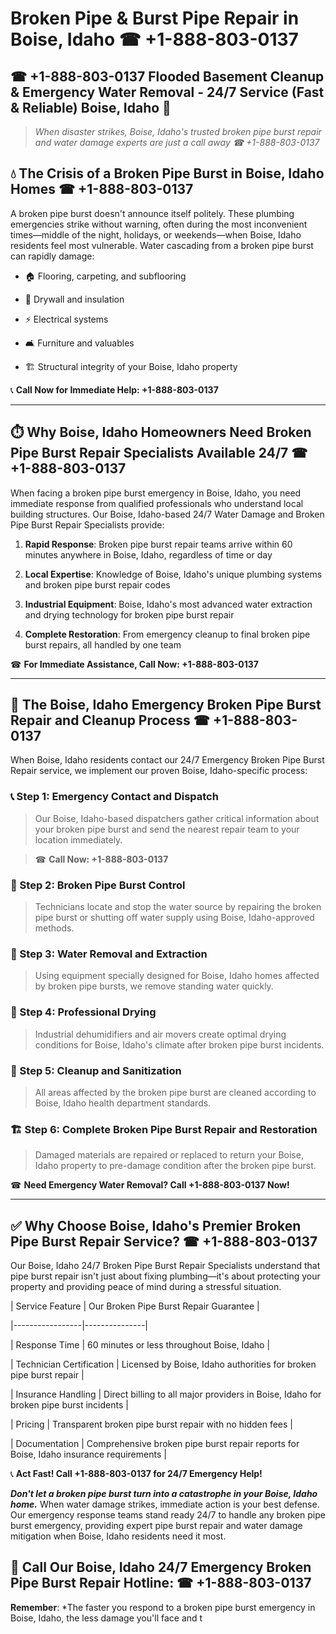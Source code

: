 # Broken Pipe & Burst Pipe Repair in Boise, Idaho ☎ +1-888-803-0137  
## ☎ +1-888-803-0137 Flooded Basement Cleanup & Emergency Water Removal - 24/7 Service (Fast & Reliable) Boise, Idaho 🚨  

> *When disaster strikes, Boise, Idaho's trusted broken pipe burst repair and water damage experts are just a call away ☎ +1-888-803-0137*  

## 💧 The Crisis of a Broken Pipe Burst in Boise, Idaho Homes ☎ +1-888-803-0137  

A broken pipe burst doesn't announce itself politely. These plumbing emergencies strike without warning, often during the most inconvenient times—middle of the night, holidays, or weekends—when Boise, Idaho residents feel most vulnerable. Water cascading from a broken pipe burst can rapidly damage:  

* 🏠 Flooring, carpeting, and subflooring  
* 🧱 Drywall and insulation  
* ⚡ Electrical systems  
* 🛋️ Furniture and valuables  
* 🏗️ Structural integrity of your Boise, Idaho property  

📞 **Call Now for Immediate Help: +1-888-803-0137**  

---  

## ⏱️ Why Boise, Idaho Homeowners Need Broken Pipe Burst Repair Specialists Available 24/7 ☎ +1-888-803-0137  

When facing a broken pipe burst emergency in Boise, Idaho, you need immediate response from qualified professionals who understand local building structures. Our Boise, Idaho-based 24/7 Water Damage and Broken Pipe Burst Repair Specialists provide:  

1. **Rapid Response**: Broken pipe burst repair teams arrive within 60 minutes anywhere in Boise, Idaho, regardless of time or day  
2. **Local Expertise**: Knowledge of Boise, Idaho's unique plumbing systems and broken pipe burst repair codes  
3. **Industrial Equipment**: Boise, Idaho's most advanced water extraction and drying technology for broken pipe burst repair  
4. **Complete Restoration**: From emergency cleanup to final broken pipe burst repairs, all handled by one team  

☎ **For Immediate Assistance, Call Now: +1-888-803-0137**  

---  

## 🔧 The Boise, Idaho Emergency Broken Pipe Burst Repair and Cleanup Process ☎ +1-888-803-0137  

When Boise, Idaho residents contact our 24/7 Emergency Broken Pipe Burst Repair service, we implement our proven Boise, Idaho-specific process:  

### 📞 Step 1: Emergency Contact and Dispatch  
> Our Boise, Idaho-based dispatchers gather critical information about your broken pipe burst and send the nearest repair team to your location immediately.  
> ☎ **Call Now: +1-888-803-0137**  

### 🚿 Step 2: Broken Pipe Burst Control  
> Technicians locate and stop the water source by repairing the broken pipe burst or shutting off water supply using Boise, Idaho-approved methods.  

### 🌊 Step 3: Water Removal and Extraction  
> Using equipment specially designed for Boise, Idaho homes affected by broken pipe bursts, we remove standing water quickly.  

### 💨 Step 4: Professional Drying  
> Industrial dehumidifiers and air movers create optimal drying conditions for Boise, Idaho's climate after broken pipe burst incidents.  

### 🧼 Step 5: Cleanup and Sanitization  
> All areas affected by the broken pipe burst are cleaned according to Boise, Idaho health department standards.  

### 🏗️ Step 6: Complete Broken Pipe Burst Repair and Restoration  
> Damaged materials are repaired or replaced to return your Boise, Idaho property to pre-damage condition after the broken pipe burst.  

☎ **Need Emergency Water Removal? Call +1-888-803-0137 Now!**  

---  

## ✅ Why Choose Boise, Idaho's Premier Broken Pipe Burst Repair Service? ☎ +1-888-803-0137  

Our Boise, Idaho 24/7 Broken Pipe Burst Repair Specialists understand that pipe burst repair isn't just about fixing plumbing—it's about protecting your property and providing peace of mind during a stressful situation.  

| Service Feature | Our Broken Pipe Burst Repair Guarantee |  
|-----------------|---------------|  
| Response Time | 60 minutes or less throughout Boise, Idaho |  
| Technician Certification | Licensed by Boise, Idaho authorities for broken pipe burst repair |  
| Insurance Handling | Direct billing to all major providers in Boise, Idaho for broken pipe burst incidents |  
| Pricing | Transparent broken pipe burst repair with no hidden fees |  
| Documentation | Comprehensive broken pipe burst repair reports for Boise, Idaho insurance requirements |  

📞 **Act Fast! Call +1-888-803-0137 for 24/7 Emergency Help!**  

***Don't let a broken pipe burst turn into a catastrophe in your Boise, Idaho home.*** When water damage strikes, immediate action is your best defense. Our emergency response teams stand ready 24/7 to handle any broken pipe burst emergency, providing expert pipe burst repair and water damage mitigation when Boise, Idaho residents need it most.  

## 📱 Call Our Boise, Idaho 24/7 Emergency Broken Pipe Burst Repair Hotline: ☎ +1-888-803-0137  

**Remember**: *The faster you respond to a broken pipe burst emergency in Boise, Idaho, the less damage you'll face and t
